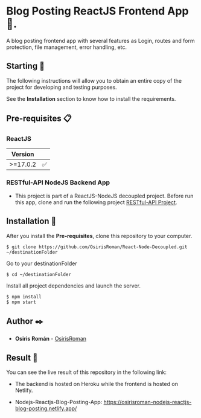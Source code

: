 # Blog Posting ReactJS Frontend App 🎉.

A blog posting frontend app with several features as Login, routes and form protection, file management, error handling, etc.

## Starting 🚀

The following instructions will allow you to obtain an entire copy of the project for developing and testing purposes.

See the **Installation** section to know how to install the requirements.

## Pre-requisites 📋

### ReactJS

| Version  |                    |
| -------- | ------------------ |
| >=17.0.2 | :white_check_mark: |

### RESTful-API NodeJS Backend App

- This project is part of a ReactJS-NodeJS decoupled project. Before run this app, clone and run the following project [RESTful-API Project](https://github.com/OsirisRoman/RESTful-API).

## Installation 🔧

After you install the **Pre-requisites**, clone this repository to your computer.

```
$ git clone https://github.com/OsirisRoman/React-Node-Decoupled.git ~/destinationFolder
```

Go to your destinationFolder

```
$ cd ~/destinationFolder
```

Install all project dependencies and launch the server.

```
$ npm install
$ npm start
```

## Author ✒️

- **Osiris Román** - [OsirisRoman](https://github.com/OsirisRoman)

## Result :tada:

You can see the live result of this repository in the following link:

- The backend is hosted on Heroku while the frontend is hosted on Netlify.

* Nodejs-Reactjs-Blog-Posting-App: https://osirisroman-nodejs-reactjs-blog-posting.netlify.app/
